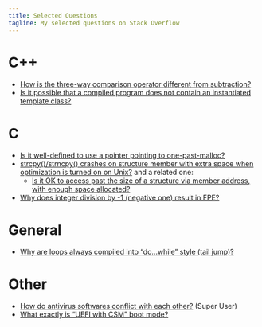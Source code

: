 ```yaml
---
title: Selected Questions
tagline: My selected questions on Stack Overflow
---
```


# C++

- [How is the three-way comparison operator different from subtraction?](https://stackoverflow.com/q/48042955/5958455)
- [Is it possible that a compiled program does not contain an instantiated template class?](https://stackoverflow.com/q/48032907/5958455)

# C

- [Is it well-defined to use a pointer pointing to one-past-malloc?](https://stackoverflow.com/q/47900466/5958455)
- [strcpy()/strncpy() crashes on structure member with extra space when optimization is turned on on Unix?](https://stackoverflow.com/q/47220212/5958455) and a related one:
  - [Is it OK to access past the size of a structure via member address, with enough space allocated?](https://stackoverflow.com/q/47224138)
- [Why does integer division by -1 (negative one) result in FPE?](https://stackoverflow.com/q/46378104/5958455)

# General

- [Why are loops always compiled into “do…while” style (tail jump)?](https://stackoverflow.com/q/47783926/5958455)

# Other

- [How do antivirus softwares conflict with each other?](https://superuser.com/q/1274329/688600) (Super User)
- [What exactly is “UEFI with CSM” boot mode?](https://superuser.com/q/1284392/688600)
